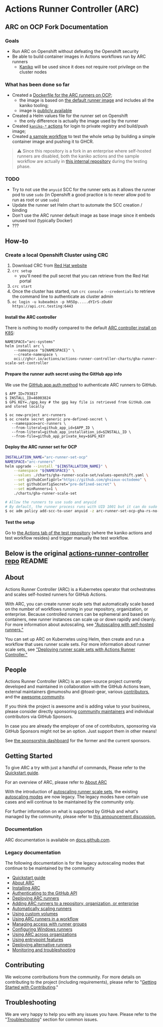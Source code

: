 
# Actions Runner Controller (ARC)

## ARC on OCP Fork Documentation


### Goals
* Run ARC on Openshift without defeating the Openshift security
* Be able to build container images in Actions workflows run by ARC runners
    * [Kaniko](https://github.com/GoogleContainerTools/kaniko) will be used since it does not require root privilege on the cluster nodes

### What has been done so far
* Created a [Dockerfile for the ARC runners on OCP](./runner/actions-runner-openshift.ubuntu-22.04.dockerfile);
    * the image is based on [the default runner image](./runner/actions-runner.ubuntu-22.04.dockerfile) and includes all the kaniko tooling;
    * image is [publicly available](https://github.com/orgs/ghsioux-octodemo/packages/container/package/actions-runner-controller%2Farc-runner-ocp)
 * Created a Helm values file for the runner set on Openshift
	 * the only difference is actually the image used by the runner
 * Created [`kaniko-*` actions](https://github.com/ghsioux-octodemo/arc-on-openshift-test-actions-workflow/tree/main/.github/actions) for login to private registry and build/push image;
 * Created [a sample workflow](https://github.com/ghsioux-octodemo/arc-on-openshift-test-actions-workflow/blob/main/.github/workflows/arc-runner-set-ocp-test-with-actions.yml) to test the whole setup by building a simple container image and pushing it to GHCR.


 > :warning: Since this repository is a fork in an enterprise where self-hosted runners are disabled, both the kaniko actions and the sample workflow are actually in [this internal repository](https://github.com/ghsioux-octodemo/arc-on-openshift-test-actions-workflow) during the testing phase.

### TODO

* Try to not use the `anyuid` SCC for the runner sets as it allows the runner pod to use `sudo` (in Openshift a good practice is to never allow pod to run as root or use `sudo`)
* Update the runner set Helm chart to automate the SCC creation / binding
* Don't use the ARC runner default image as base image since it embeds unused tool (typically Docker)
* ???

## How-to

### Create a local Openshift Cluster using CRC
1. Download CRC from [Red Hat website](https://developers.redhat.com/products/openshift-local/overview)
2. `crc setup`
	* you'll need the pull secret that you can retrieve from the Red Hat portal
3. `crc start`
4. Once the cluster has started, run `crc console --credentials` to retrieve the command line to authenticate as cluster admin
5. `oc login -u kubeadmin -p hR5Dp.....dYIrS-zDu6V https://api.crc.testing:6443` 

#### Install the ARC controller
There is nothing to modify compared to the default [ARC controller install on K8S](https://docs.github.com/en/enterprise-cloud@latest/actions/hosting-your-own-runners/managing-self-hosted-runners-with-actions-runner-controller/quickstart-for-actions-runner-controller#installing-actions-runner-controller):

```
NAMESPACE="arc-systems"
helm install arc \
    --namespace "${NAMESPACE}" \
    --create-namespace \
    oci://ghcr.io/actions/actions-runner-controller-charts/gha-runner-scale-set-controller
```

#### Prepare the runner auth secret using the GitHub app info

We use the [GitHub app auth method](https://docs.github.com/en/enterprise-cloud@latest/actions/hosting-your-own-runners/managing-self-hosted-runners-with-actions-runner-controller/authenticating-to-the-github-api#authenticating-arc-with-a-github-app) to authenticate ARC runners to GitHub.

```
$ APP_ID=793817
$ INSTALL_ID=46003824
$ GPG_KEY=./gpg.key # the gpg key file is retrieved from GitHub.com and stored locally

$ oc new-project arc-runners
$ oc create secret generic pre-defined-secret \
   --namespace=arc-runners \
   --from-literal=github_app_id=$APP_ID \
   --from-literal=github_app_installation_id=$INSTALL_ID \
   --from-file=github_app_private_key=$GPG_KEY
```

#### Deploy the ARC runner set for OCP

```bash
INSTALLATION_NAME="arc-runner-set-ocp"
NAMESPACE="arc-runners"
helm upgrade --install "${INSTALLATION_NAME}" \
    --namespace "${NAMESPACE}" \
    --values ./charts/gha-runner-scale-set/values-openshift.yaml \
    --set githubConfigUrl="https://github.com/ghsioux-octodemo" \
    --set githubConfigSecret="pre-defined-secret" \
    --set minRunners=1 \
    ./charts/gha-runner-scale-set

# Allow the runners to use sudo and anyuid
# By default, the runner process runs with UID 1001 but it can do sudo for certain tasks 
$ oc adm policy add-scc-to-user anyuid -z arc-runner-set-ocp-gha-rs-no-permission -n arc-runners
```

#### Test the setup
Go to [the Actions tab of the test repository](https://github.com/ghsioux-octodemo/arc-on-openshift-test-actions-workflow/actions/workflows/arc-runner-set-ocp-test-with-actions.yml) (where the kaniko actions and test workflow resides) and trigger manually the test workflow. 

## Below is the original [actions-runner-controller repo](https://github.com/actions/actions-runner-controller/) README

## About

Actions Runner Controller (ARC) is a Kubernetes operator that orchestrates and scales self-hosted runners for GitHub Actions.

With ARC, you can create runner scale sets that automatically scale based on the number of workflows running in your repository, organization, or enterprise. Because controlled runners can be ephemeral and based on containers, new runner instances can scale up or down rapidly and cleanly. For more information about autoscaling, see ["Autoscaling with self-hosted runners."](https://docs.github.com/en/actions/hosting-your-own-runners/managing-self-hosted-runners/autoscaling-with-self-hosted-runners)

You can set up ARC on Kubernetes using Helm, then create and run a workflow that uses runner scale sets. For more information about runner scale sets, see ["Deploying runner scale sets with Actions Runner Controller."](https://docs.github.com/en/actions/hosting-your-own-runners/managing-self-hosted-runners-with-actions-runner-controller/deploying-runner-scale-sets-with-actions-runner-controller#runner-scale-set)
## People

Actions Runner Controller (ARC) is an open-source project currently developed and maintained in collaboration with the GitHub Actions team, external maintainers @mumoshu and @toast-gear, various [contributors](https://github.com/actions/actions-runner-controller/graphs/contributors), and the [awesome community](https://github.com/actions/actions-runner-controller/discussions).

If you think the project is awesome and is adding value to your business, please consider directly sponsoring [community maintainers](https://github.com/sponsors/actions-runner-controller) and individual contributors via GitHub Sponsors.

In case you are already the employer of one of contributors, sponsoring via GitHub Sponsors might not be an option. Just support them in other means!

See [the sponsorship dashboard](https://github.com/sponsors/actions-runner-controller) for the former and the current sponsors.

## Getting Started

To give ARC a try with just a handful of commands, Please refer to the [Quickstart guide](https://docs.github.com/en/actions/hosting-your-own-runners/managing-self-hosted-runners-with-actions-runner-controller/quickstart-for-actions-runner-controller).

For an overview of ARC, please refer to [About ARC](https://docs.github.com/en/actions/hosting-your-own-runners/managing-self-hosted-runners-with-actions-runner-controller/about-actions-runner-controller)

With the introduction of [autoscaling runner scale sets](https://github.com/actions/actions-runner-controller/discussions/2775), the existing [autoscaling modes](./docs/automatically-scaling-runners.md) are now legacy. The legacy modes have certain use cases and will continue to be maintained by the community only.

For further information on what is supported by GitHub and what's managed by the community, please refer to [this announcement discussion.](https://github.com/actions/actions-runner-controller/discussions/2775)

### Documentation

ARC documentation is available on [docs.github.com](https://docs.github.com/en/actions/hosting-your-own-runners/managing-self-hosted-runners-with-actions-runner-controller/quickstart-for-actions-runner-controller).

### Legacy documentation

The following documentation is for the legacy autoscaling modes that continue to be maintained by the community

- [Quickstart guide](/docs/quickstart.md)
- [About ARC](/docs/about-arc.md)
- [Installing ARC](/docs/installing-arc.md)
- [Authenticating to the GitHub API](/docs/authenticating-to-the-github-api.md)
- [Deploying ARC runners](/docs/deploying-arc-runners.md)
- [Adding ARC runners to a repository, organization, or enterprise](/docs/choosing-runner-destination.md)
- [Automatically scaling runners](/docs/automatically-scaling-runners.md)
- [Using custom volumes](/docs/using-custom-volumes.md)
- [Using ARC runners in a workflow](/docs/using-arc-runners-in-a-workflow.md)
- [Managing access with runner groups](/docs/managing-access-with-runner-groups.md)
- [Configuring Windows runners](/docs/configuring-windows-runners.md)
- [Using ARC across organizations](/docs/using-arc-across-organizations.md)
- [Using entrypoint features](/docs/using-entrypoint-features.md)
- [Deploying alternative runners](/docs/deploying-alternative-runners.md)
- [Monitoring and troubleshooting](/docs/monitoring-and-troubleshooting.md)

## Contributing

We welcome contributions from the community. For more details on contributing to the project (including requirements), please refer to "[Getting Started with Contributing](https://github.com/actions/actions-runner-controller/blob/master/CONTRIBUTING.md)."

## Troubleshooting

We are very happy to help you with any issues you have. Please refer to the "[Troubleshooting](https://github.com/actions/actions-runner-controller/blob/master/TROUBLESHOOTING.md)" section for common issues.
